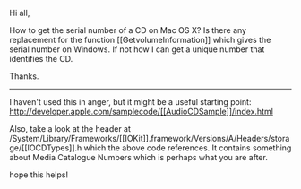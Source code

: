 Hi all,

How to get the serial number of a CD on Mac OS X? Is there any 
replacement for the function [[GetvolumeInformation]] which gives the 
serial number on Windows. If not how I can get a unique number that 
identifies the CD.

Thanks.

----

I haven't used this in anger, but it might be a useful starting point: http://developer.apple.com/samplecode/[[AudioCDSample]]/index.html

Also, take a look at the header at /System/Library/Frameworks/[[IOKit]].framework/Versions/A/Headers/storage/[[IOCDTypes]].h which the above code references. It contains something about Media Catalogue Numbers which is perhaps what you are after.

hope this helps!